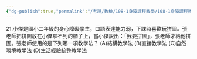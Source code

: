 ```yaml
---
{"dg-publish":true,"permalink":"/考題/教檢/108-1身障課程教學/108-1身障課程教學-第1大題第21題/","tags":["考題","題目","未完"]}
---
```


21.小傑是國小二年級的身心障礙學生，口語表達能力弱，下課時喜歡玩拼圖。張老師把拼圖放在小傑拿不到的櫃子上，當小傑說出：「我要拼圖」，張老師才給他拼圖。張老師使用的是下列哪一項教學法？
(A)結構教學法 (B)直接教學法
(C)自然環境教學法 (D)生活經驗統整教學法

